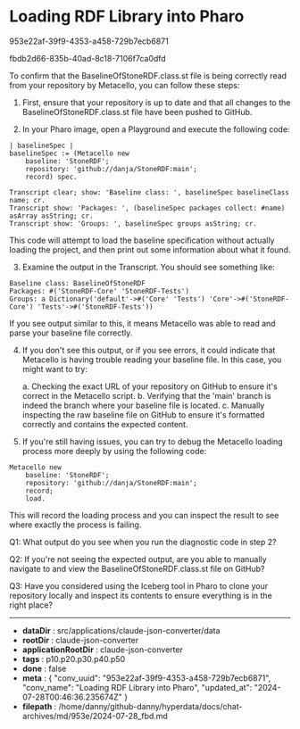 # Loading RDF Library into Pharo

953e22af-39f9-4353-a458-729b7ecb6871

fbdb2d66-835b-40ad-8c18-7106f7ca0dfd

 To confirm that the BaselineOfStoneRDF.class.st file is being correctly read from your repository by Metacello, you can follow these steps:

1. First, ensure that your repository is up to date and that all changes to the BaselineOfStoneRDF.class.st file have been pushed to GitHub.

2. In your Pharo image, open a Playground and execute the following code:

```smalltalk
| baselineSpec |
baselineSpec := (Metacello new
    baseline: 'StoneRDF';
    repository: 'github://danja/StoneRDF:main';
    record) spec.

Transcript clear; show: 'Baseline class: ', baselineSpec baselineClass name; cr.
Transcript show: 'Packages: ', (baselineSpec packages collect: #name) asArray asString; cr.
Transcript show: 'Groups: ', baselineSpec groups asString; cr.
```

This code will attempt to load the baseline specification without actually loading the project, and then print out some information about what it found.

3. Examine the output in the Transcript. You should see something like:

```
Baseline class: BaselineOfStoneRDF
Packages: #('StoneRDF-Core' 'StoneRDF-Tests')
Groups: a Dictionary('default'->#('Core' 'Tests') 'Core'->#('StoneRDF-Core') 'Tests'->#('StoneRDF-Tests'))
```

If you see output similar to this, it means Metacello was able to read and parse your baseline file correctly.

4. If you don't see this output, or if you see errors, it could indicate that Metacello is having trouble reading your baseline file. In this case, you might want to try:

   a. Checking the exact URL of your repository on GitHub to ensure it's correct in the Metacello script.
   b. Verifying that the 'main' branch is indeed the branch where your baseline file is located.
   c. Manually inspecting the raw baseline file on GitHub to ensure it's formatted correctly and contains the expected content.

5. If you're still having issues, you can try to debug the Metacello loading process more deeply by using the following code:

```smalltalk
Metacello new
    baseline: 'StoneRDF';
    repository: 'github://danja/StoneRDF:main';
    record;
    load.
```

This will record the loading process and you can inspect the result to see where exactly the process is failing.

Q1: What output do you see when you run the diagnostic code in step 2?

Q2: If you're not seeing the expected output, are you able to manually navigate to and view the BaselineOfStoneRDF.class.st file on GitHub?

Q3: Have you considered using the Iceberg tool in Pharo to clone your repository locally and inspect its contents to ensure everything is in the right place?

---

* **dataDir** : src/applications/claude-json-converter/data
* **rootDir** : claude-json-converter
* **applicationRootDir** : claude-json-converter
* **tags** : p10.p20.p30.p40.p50
* **done** : false
* **meta** : {
  "conv_uuid": "953e22af-39f9-4353-a458-729b7ecb6871",
  "conv_name": "Loading RDF Library into Pharo",
  "updated_at": "2024-07-28T00:46:36.235674Z"
}
* **filepath** : /home/danny/github-danny/hyperdata/docs/chat-archives/md/953e/2024-07-28_fbd.md